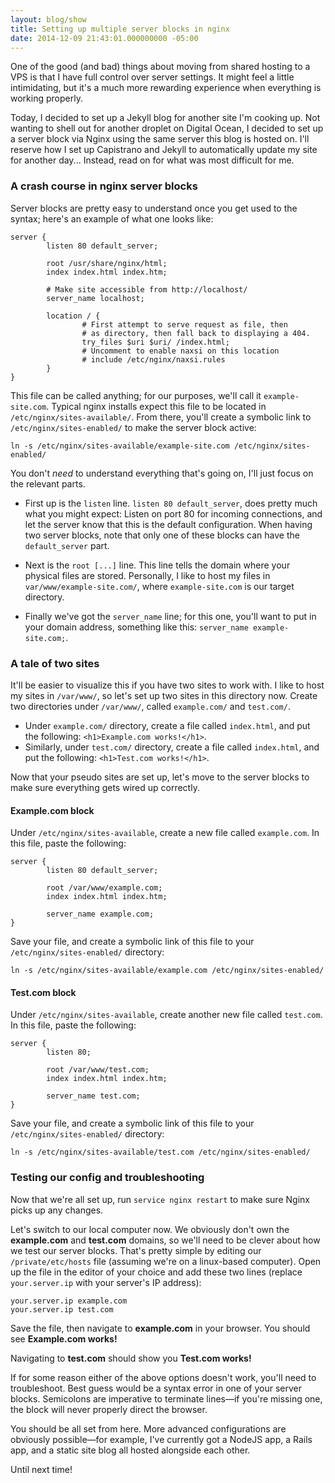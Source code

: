 ```yaml
---
layout: blog/show
title: Setting up multiple server blocks in nginx
date: 2014-12-09 21:43:01.000000000 -05:00
---
```

One of the good (and bad) things about moving from shared hosting to a VPS is that I have full control over server settings. It might feel a little intimidating, but it's a much more rewarding experience when everything is working properly.

Today, I decided to set up a Jekyll blog for another site I'm cooking up. Not wanting to shell out for another droplet on Digital Ocean, I decided to set up a server block via Nginx using the same server this blog is hosted on. I'll reserve how I set up Capistrano and Jekyll to automatically update my site for another day... Instead, read on for what was most difficult for me.

### A crash course in nginx server blocks

Server blocks are pretty easy to understand once you get used to the syntax; here's an example of what one looks like:

~~~ 
server {
        listen 80 default_server;

        root /usr/share/nginx/html;
        index index.html index.htm;

        # Make site accessible from http://localhost/
        server_name localhost;

        location / {
                # First attempt to serve request as file, then
                # as directory, then fall back to displaying a 404.
                try_files $uri $uri/ /index.html;
                # Uncomment to enable naxsi on this location
                # include /etc/nginx/naxsi.rules
        }
}
~~~ 

This file can be called anything; for our purposes, we'll call it `example-site.com`. Typical nginx installs expect this file to be located in `/etc/nginx/sites-available/`. From there, you'll create a symbolic link to `/etc/nginx/sites-enabled/` to make the server block active:

~~~ 
ln -s /etc/nginx/sites-available/example-site.com /etc/nginx/sites-enabled/
~~~ 

You don't *need* to understand everything that's going on, I'll just focus on the relevant parts. 

* First up is the `listen` line. `listen 80 default_server`, does pretty much what you might expect: Listen on port 80 for incoming connections, and let the server know that this is the default configuration. When having two server blocks, note that only one of these blocks can have the `default_server` part.

* Next is the `root [...]` line. This line tells the domain where your physical files are stored. Personally, I like to host my files in `var/www/example-site.com/`, where `example-site.com` is our target directory.

* Finally we've got the `server_name` line; for this one, you'll want to put in your domain address, something like this: `server_name example-site.com;`.

### A tale of two sites

It'll be easier to visualize this if you have two sites to work with. I like to host my sites in `/var/www/`, so let's set up two sites in this directory now. Create two directories under `/var/www/`, called `example.com/` and `test.com/`.

* Under `example.com/` directory, create a file called `index.html`, and put the following: `<h1>Example.com works!</h1>`.
* Similarly, under `test.com/` directory, create a file called `index.html`, and put the following: `<h1>Test.com works!</h1>`.

Now that your pseudo sites are set up, let's move to the server blocks to make sure everything gets wired up correctly.

#### Example.com block

Under `/etc/nginx/sites-available`, create a new file called `example.com`. In this file, paste the following:

~~~ 
server {
        listen 80 default_server;

        root /var/www/example.com;
        index index.html index.htm;

        server_name example.com;
}
~~~ 

Save your file, and create a symbolic link of this file to your `/etc/nginx/sites-enabled/` directory:

~~~ 
ln -s /etc/nginx/sites-available/example.com /etc/nginx/sites-enabled/
~~~ 

#### Test.com block

Under `/etc/nginx/sites-available`, create another new file called `test.com`. In this file, paste the following:

~~~ 
server {
        listen 80;

        root /var/www/test.com;
        index index.html index.htm;

        server_name test.com;
}
~~~ 

Save your file, and create a symbolic link of this file to your `/etc/nginx/sites-enabled/` directory:

~~~ 
ln -s /etc/nginx/sites-available/test.com /etc/nginx/sites-enabled/
~~~ 

### Testing our config and troubleshooting

Now that we're all set up, run `service nginx restart` to make sure Nginx picks up any changes.

Let's switch to our local computer now. We obviously don't own the **example.com** and **test.com** domains, so we'll need to be clever about how we test our server blocks. That's pretty simple by editing our `/private/etc/hosts` file (assuming we're on a linux-based computer). Open up the file in the editor of your choice and add these two lines (replace `your.server.ip` with your server's IP address):

~~~ 
your.server.ip example.com
your.server.ip test.com
~~~ 

Save the file, then navigate to **example.com** in your browser. You should see **Example.com works!**

Navigating to **test.com** should show you **Test.com works!**

If for some reason either of the above options doesn't work, you'll need to troubleshoot. Best guess would be a syntax error in one of your server blocks. Semicolons are imperative to terminate lines—if you're missing one, the block will never properly direct the browser.

You should be all set from here. More advanced configurations are obviously possible—for example, I've currently got a NodeJS app, a Rails app, and a static site blog all hosted alongside each other.

Until next time!
